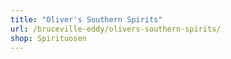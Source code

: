 ```yaml
---
title: "Oliver's Southern Spirits"
url: /bruceville-eddy/olivers-southern-spirits/
shop: Spirituosen
---
```

